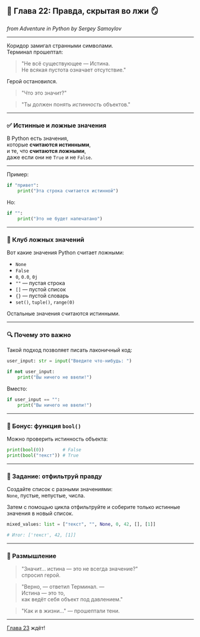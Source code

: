 ## 🐍 Глава 22: Правда, скрытая во лжи 🪞  
*from Adventure in Python by Sergey Samoylov*

---

Коридор замигал странными символами.  
Терминал прошептал:

> "Не всё существующее — Истина.  
> Не всякая пустота означает отсутствие."

Герой остановился.

> "Что это значит?"

> "Ты должен понять *истинность* объектов."

---

### ✅ Истинные и ложные значения

В Python есть значения,  
которые **считаются истинными**,  
и те, что **считаются ложными**,  
даже если они не `True` и не `False`.

---

Пример:

```python
if "привет":
    print("Эта строка считается истинной")
```

Но:

```python
if "":
    print("Это не будет напечатано")
```

---

### 🔎 Клуб ложных значений

Вот какие значения Python считает ложными:

- `None`
- `False`
- `0`, `0.0`, `0j`
- `""` — пустая строка
- `[]` — пустой список
- `{}` — пустой словарь
- `set()`, `tuple()`, `range(0)`

Остальные значения считаются истинными.

---

### 🔍 Почему это важно

Такой подход позволяет писать лаконичный код:

```python
user_input: str = input("Введите что-нибудь: ")

if not user_input:
    print("Вы ничего не ввели!")
```

Вместо:

```python
if user_input == "":
    print("Вы ничего не ввели!")
```

---

### 🧪 Бонус: функция `bool()`

Можно проверить истинность объекта:

```python
print(bool(0))       # False
print(bool("текст")) # True
```

---

### 🧠 Задание: отфильтруй правду

Создайте список с разными значениями:  
`None`, пустые, непустые, числа.

Затем с помощью цикла отфильтруйте и соберите
только истинные значения в новый список.

```python
mixed_values: list = ["текст", "", None, 0, 42, [], [1]]

# Итог: ['текст', 42, [1]]
```

---

### 🧠 Размышление

> "Значит... истина — это не всегда значение?"  
> спросил герой.

> "Верно, — ответил Терминал. —  
> Истина — это то,  
> как ведёт себя объект под давлением."

> "Как и в жизни..." — прошептали тени.

---

[Глава 23](Chapter_23.md) ждёт!
